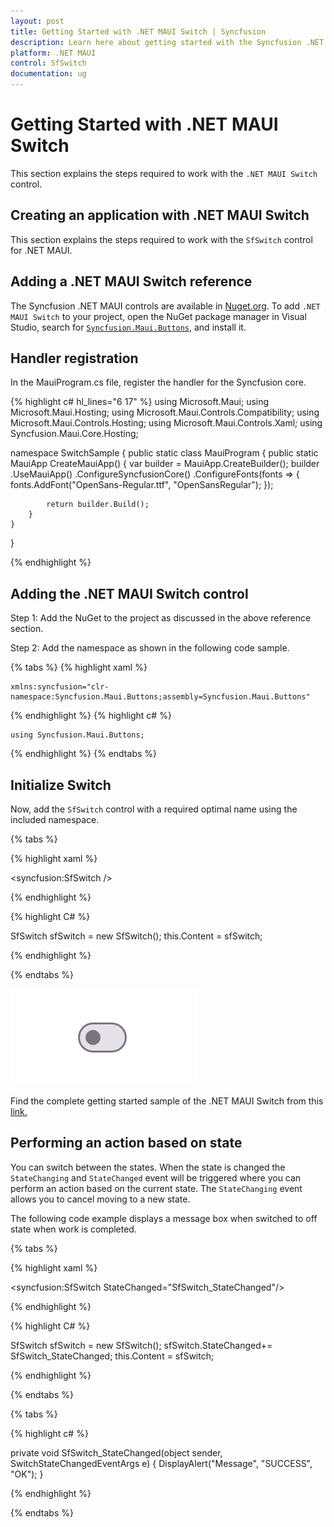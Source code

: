```yaml
---
layout: post
title: Getting Started with .NET MAUI Switch | Syncfusion
description: Learn here about getting started with the Syncfusion .NET MAUI Switch (SfSwitch) control, its elements, and more.
platform: .NET MAUI
control: SfSwitch
documentation: ug
---
```


# Getting Started with .NET MAUI Switch

This section explains the steps required to work with the `.NET MAUI Switch` control.

## Creating an application with .NET MAUI Switch

This section explains the steps required to work with the `SfSwitch` control for .NET MAUI.

## Adding a .NET MAUI Switch reference

The Syncfusion .NET MAUI controls are available in [Nuget.org](https://www.nuget.org/). To add `.NET MAUI Switch` to your project, open the NuGet package manager in Visual Studio, search for [`Syncfusion.Maui.Buttons`](https://www.nuget.org/packages/Syncfusion.Maui.Buttons), and install it.

## Handler registration 

In the MauiProgram.cs file, register the handler for the Syncfusion core.

{% highlight c# hl_lines="6 17" %}
using Microsoft.Maui;
using Microsoft.Maui.Hosting;
using Microsoft.Maui.Controls.Compatibility;
using Microsoft.Maui.Controls.Hosting;
using Microsoft.Maui.Controls.Xaml;
using Syncfusion.Maui.Core.Hosting;

namespace SwitchSample
{
    public static class MauiProgram
    {
        public static MauiApp CreateMauiApp()
        {
            var builder = MauiApp.CreateBuilder();
            builder
            .UseMauiApp<App>()
            .ConfigureSyncfusionCore()
            .ConfigureFonts(fonts =>
            {
                fonts.AddFont("OpenSans-Regular.ttf", "OpenSansRegular");
            });

            return builder.Build();
        }      
    }
}   

{% endhighlight %} 

## Adding the .NET MAUI Switch control

Step 1: Add the NuGet to the project as discussed in the above reference section. 

Step 2: Add the namespace as shown in the following code sample.

{% tabs %}
{% highlight xaml %}

	xmlns:syncfusion="clr-namespace:Syncfusion.Maui.Buttons;assembly=Syncfusion.Maui.Buttons"

{% endhighlight %}
{% highlight c# %}

	using Syncfusion.Maui.Buttons;

{% endhighlight %}
{% endtabs %}

## Initialize Switch

Now, add the `SfSwitch` control with a required optimal name using the included namespace.

{% tabs %}

{% highlight xaml %}

<syncfusion:SfSwitch />
	
{% endhighlight %}

{% highlight C# %}

SfSwitch sfSwitch = new SfSwitch();
this.Content = sfSwitch;

{% endhighlight %}

{% endtabs %}

![SfSwitch](images/getting-started/SfSwitch.png)

Find the complete getting started sample of the .NET MAUI Switch from this [link.](https://github.com/SyncfusionExamples/Getting-Started-with-.NET-MAUI-SfSwitch)


## Performing an action based on state

You can switch between the states. When the state is changed the `StateChanging` and `StateChanged` event will be triggered where you can perform an action based on the current state. The `StateChanging` event allows you to cancel moving to a new state.

The following code example displays a message box when switched to off state when work is completed.

{% tabs %}

{% highlight xaml %}

<syncfusion:SfSwitch StateChanged="SfSwitch_StateChanged"/>
	
{% endhighlight %}

{% highlight C# %}

SfSwitch sfSwitch = new SfSwitch();
sfSwitch.StateChanged+= SfSwitch_StateChanged;
this.Content = sfSwitch;

{% endhighlight %}

{% endtabs %}

{% tabs %}

{% highlight c# %}
    
private void SfSwitch_StateChanged(object sender, SwitchStateChangedEventArgs e)
{
     DisplayAlert("Message", "SUCCESS", "OK");
}

{% endhighlight %}

{% endtabs %}